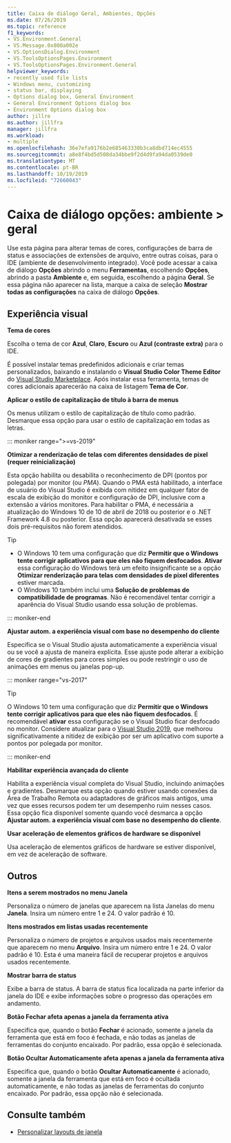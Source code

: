 ```yaml
---
title: Caixa de diálogo Geral, Ambientes, Opções
ms.date: 07/26/2019
ms.topic: reference
f1_keywords:
- VS.Environment.General
- VS.Message.0x800a002e
- VS.OptionsDialog.Environment
- VS.ToolsOptionsPages.Environment
- VS.ToolsOptionsPages.Environment.General
helpviewer_keywords:
- recently used file lists
- Windows menu, customizing
- status bar, displaying
- Options dialog box, General Environment
- General Environment Options dialog box
- Environment Options dialog box
author: jillre
ms.author: jillfra
manager: jillfra
ms.workload:
- multiple
ms.openlocfilehash: 36e7efa9176b2e685463330b3ca8dbd714ec4555
ms.sourcegitcommit: a8e8f4bd5d508da34bbe9f2d4d9fa94da0539de0
ms.translationtype: MT
ms.contentlocale: pt-BR
ms.lasthandoff: 10/19/2019
ms.locfileid: "72660043"
---
```

# <a name="options-dialog-box-environment--general"></a>Caixa de diálogo opções: ambiente \> geral

Use esta página para alterar temas de cores, configurações de barra de status e associações de extensões de arquivo, entre outras coisas, para o IDE (ambiente de desenvolvimento integrado). Você pode acessar a caixa de diálogo **Opções** abrindo o menu **Ferramentas**, escolhendo **Opções**, abrindo a pasta **Ambiente** e, em seguida, escolhendo a página **Geral**. Se essa página não aparecer na lista, marque a caixa de seleção **Mostrar todas as configurações** na caixa de diálogo **Opções**.

## <a name="visual-experience"></a>Experiência visual

**Tema de cores**

Escolha o tema de cor **Azul**, **Claro**, **Escuro** ou **Azul (contraste extra)** para o IDE.

É possível instalar temas predefinidos adicionais e criar temas personalizados, baixando e instalando o **Visual Studio Color Theme Editor** do [Visual Studio Marketplace](https://marketplace.visualstudio.com/items?itemName=VisualStudioPlatformTeam.VisualStudio2017ColorThemeEditor). Após instalar essa ferramenta, temas de cores adicionais aparecerão na caixa de listagem **Tema de Cor**.

**Aplicar o estilo de capitalização de título à barra de menus**

Os menus utilizam o estilo de capitalização de título como padrão. Desmarque essa opção para usar o estilo de capitalização em todas as letras.

::: moniker range=">=vs-2019"

**Otimizar a renderização de telas com diferentes densidades de pixel (requer reinicialização)**

Esta opção habilita ou desabilita o reconhecimento de DPI (pontos por polegada) por monitor (ou *PMA*). Quando o PMA está habilitado, a interface de usuário do Visual Studio é exibida com nitidez em qualquer fator de escala de exibição do monitor e configuração de DPI, inclusive com a extensão a vários monitores. Para habilitar o PMA, é necessária a atualização do Windows 10 de 10 de abril de 2018 ou posterior e o .NET Framework 4.8 ou posterior. Essa opção aparecerá desativada se esses dois pré-requisitos não forem atendidos.

> [!TIP]
> - O Windows 10 tem uma configuração que diz **Permitir que o Windows tente corrigir aplicativos para que eles não fiquem desfocados**. **Ativar** essa configuração do Windows terá um efeito insignificante se a opção **Otimizar renderização para telas com densidades de pixel diferentes** estiver marcada.
> - O Windows 10 também inclui uma **Solução de problemas de compatibilidade de programas**. Não é recomendável tentar corrigir a aparência do Visual Studio usando essa solução de problemas.

::: moniker-end

**Ajustar autom. a experiência visual com base no desempenho do cliente**

Especifica se o Visual Studio ajusta automaticamente a experiência visual ou se você a ajusta de maneira explícita. Esse ajuste pode alterar a exibição de cores de gradientes para cores simples ou pode restringir o uso de animações em menus ou janelas pop-up.

::: moniker range="vs-2017"

> [!TIP]
> O Windows 10 tem uma configuração que diz **Permitir que o Windows tente corrigir aplicativos para que eles não fiquem desfocados**. É recomendável **ativar** essa configuração se o Visual Studio ficar desfocado no monitor. Considere atualizar para o [Visual Studio 2019](https://visualstudio.microsoft.com/downloads), que melhorou significativamente a nitidez de exibição por ser um aplicativo com suporte a pontos por polegada por monitor.

::: moniker-end

**Habilitar experiência avançada do cliente**

Habilita a experiência visual completa do Visual Studio, incluindo animações e gradientes. Desmarque esta opção quando estiver usando conexões da Área de Trabalho Remota ou adaptadores de gráficos mais antigos, uma vez que esses recursos podem ter um desempenho ruim nesses casos. Essa opção fica disponível somente quando você desmarca a opção **Ajustar autom. a experiência visual com base no desempenho do cliente**.

**Usar aceleração de elementos gráficos de hardware se disponível**

Usa aceleração de elementos gráficos de hardware se estiver disponível, em vez de aceleração de software.

## <a name="other"></a>Outros

**Itens a serem mostrados no menu Janela**

Personaliza o número de janelas que aparecem na lista Janelas do menu **Janela**. Insira um número entre 1 e 24. O valor padrão é 10.

**Itens mostrados em listas usadas recentemente**

Personaliza o número de projetos e arquivos usados mais recentemente que aparecem no menu **Arquivo**. Insira um número entre 1 e 24. O valor padrão é 10. Esta é uma maneira fácil de recuperar projetos e arquivos usados recentemente.

**Mostrar barra de status**

Exibe a barra de status. A barra de status fica localizada na parte inferior da janela do IDE e exibe informações sobre o progresso das operações em andamento.

**Botão Fechar afeta apenas a janela da ferramenta ativa**

Especifica que, quando o botão **Fechar** é acionado, somente a janela da ferramenta que está em foco é fechada, e não todas as janelas de ferramentas do conjunto encaixado. Por padrão, essa opção é selecionada.

**Botão Ocultar Automaticamente afeta apenas a janela da ferramenta ativa**

Especifica que, quando o botão **Ocultar Automaticamente** é acionado, somente a janela da ferramenta que está em foco é ocultada automaticamente, e não todas as janelas de ferramentas do conjunto encaixado. Por padrão, essa opção não é selecionada.

## <a name="see-also"></a>Consulte também

- [Personalizar layouts de janela](../../ide/customizing-window-layouts-in-visual-studio.md)
